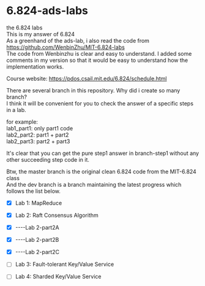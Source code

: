 # 6.824-ads-labs    
   
the 6.824 labs  
This is my answer of 6.824  
As a greenhand of the ads-lab, i also read the code from https://github.com/WenbinZhu/MIT-6.824-labs     
The code from Wenbinzhu is clear and easy to understand.
I added some comments in my version so that it would be easy to understand how the implementation works.    

Course website: https://pdos.csail.mit.edu/6.824/schedule.html  

There are several branch in this repository. Why did i create so many branch?   
I think it will be convenient for you to check the answer of a specific steps in a lab.  
  
for example:  
    lab1_part1: only part1 code  
    lab2_part2: part1 + part2  
    lab2_part3: part2 + part3  
      
It's clear that you can get the pure step1 answer in branch-step1 without any other succeeding step code in it.  

Btw, the master branch is the original clean 6.824 code from the MIT-6.824 class  
And the dev branch is a branch maintaining the latest progress which follows the list below.  

- [x] Lab 1: MapReduce

- [x] Lab 2: Raft Consensus Algorithm
- [x] ----Lab 2-part2A
- [x] ----Lab 2-part2B
- [x] ----Lab 2-part2C

- [ ] Lab 3: Fault-tolerant Key/Value Service

- [ ] Lab 4: Sharded Key/Value Service
